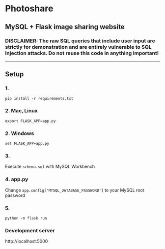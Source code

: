 # Photoshare

## MySQL + Flask image sharing website

### **DISCLAIMER**: The raw SQL queries that include user input are strictly for demonstration and are entirely vulnerable to SQL Injection attacks. Do not reuse this code in anything important!
---
## Setup

### 1.
`pip install -r requirements.txt`

### 2. Mac, Linux
`export FLASK_APP=app.py`

### 2. Windows
`set FLASK_APP=app.py`

### 3.
Execute `schema.sql` with MySQL Workbench

### 4. app.py
Change `app.config['MYSQL_DATABASE_PASSWORD']` to your MySQL root password

### 5.
`python -m flask run`

### Development server
http://localhost:5000

